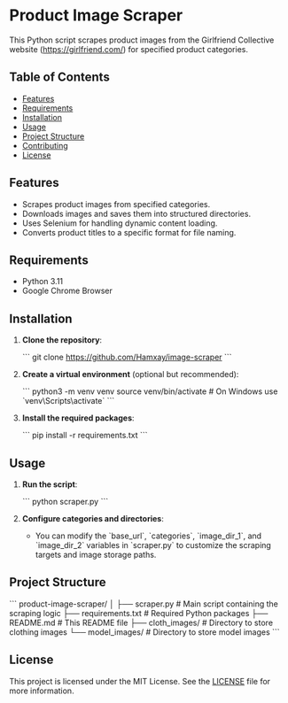 
# Product Image Scraper

This Python script scrapes product images from the Girlfriend Collective website (https://girlfriend.com/) for specified product categories.
## Table of Contents

- [Features](#features)
- [Requirements](#requirements)
- [Installation](#installation)
- [Usage](#usage)
- [Project Structure](#project-structure)
- [Contributing](#contributing)
- [License](#license)

## Features

- Scrapes product images from specified categories.
- Downloads images and saves them into structured directories.
- Uses Selenium for handling dynamic content loading.
- Converts product titles to a specific format for file naming.

## Requirements

- Python 3.11
- Google Chrome Browser

## Installation

1. **Clone the repository**:

   \`\`\`
   git clone https://github.com/Hamxay/image-scraper
   \`\`\`

2. **Create a virtual environment** (optional but recommended):

   \`\`\`
   python3 -m venv venv
   source venv/bin/activate   # On Windows use \`venv\Scripts\activate\`
   \`\`\`

3. **Install the required packages**:

   \`\`\`
   pip install -r requirements.txt
   \`\`\`

## Usage

1. **Run the script**:

   \`\`\`
   python scraper.py
   \`\`\`

2. **Configure categories and directories**:
   
   - You can modify the \`base_url\`, \`categories\`, \`image_dir_1\`, and \`image_dir_2\` variables in \`scraper.py\` to customize the scraping targets and image storage paths.

## Project Structure

\`\`\`
product-image-scraper/
│
├── scraper.py               # Main script containing the scraping logic
├── requirements.txt         # Required Python packages
├── README.md                # This README file
├── cloth_images/            # Directory to store clothing images
└── model_images/            # Directory to store model images
\`\`\`

## License

This project is licensed under the MIT License. See the [LICENSE](LICENSE) file for more information.
